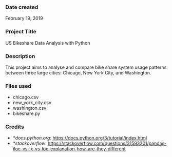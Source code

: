 ### Date created
February 19, 2019

### Project Title
US Bikeshare Data Analysis with Python

### Description
This project aims to analyse and compare bike share system usage patterns between three large cities: Chicago, New York City, and Washington.


### Files used
- chicago.csv
- new_york_city.csv
- washington.csv
- bikeshare.py

### Credits

- **docs.python.org*: https://docs.python.org/3/tutorial/index.html
- **stackoverflow*: https://stackoverflow.com/questions/31593201/pandas-iloc-vs-ix-vs-loc-explanation-how-are-they-different
